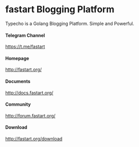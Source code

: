 fastart Blogging Platform
=========================

Typecho is a Golang Blogging Platform. Simple and Powerful.

#### Telegram Channel

https://t.me/fastart

#### Homepage

http://fastart.org/

#### Documents

http://docs.fastart.org/

#### Community

http://forum.fastart.org/

#### Download

http://fastart.org/download
